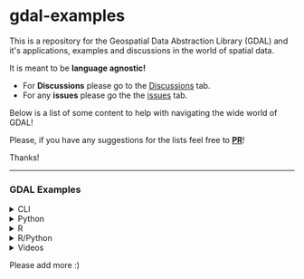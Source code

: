 # gdal-examples
This is a repository for the Geospatial Data Abstraction Library (GDAL) and it's applications, examples and discussions in the world of spatial data.

It is meant to be **language agnostic!**  

* For **Discussions** please go to the [Discussions](https://github.com/gdal4al/gdal-examples/discussions) tab.
* For any **issues** please go the the [issues](https://github.com/gdal4al/gdal-examples/issues) tab. 

Below is a list of some content to help with navigating the wide world of GDAL! 

Please, if you have any suggestions for the lists feel free to [**PR**](https://github.com/gdal4al/gdal-examples/pulls)! 

Thanks!

---
### GDAL Examples 

<details>
<summary>CLI</summary>    

- [Mastering GDAL Tools (Full Course Material)](https://courses.spatialthoughts.com/gdal-tools.html)
- [GeoTiff compression for dummies](http://blog.cleverelephant.ca/2015/02/geotiff-compression-for-dummies.html)

</details>

<details>
<summary>Python</summary> 
-  

</details>

<details>
<summary>R</summary> 

- 

</details>

<details>
<summary>R/Python</summary> 

- [Crash Course osgeo.gdal for R](https://gist.github.com/mdsumner/0da55c5caec4a196f588cd5a4016e7ef)

</details>

<details>
<summary>Videos</summary> 

- [IT&I Rants and Raves: Meeting Data Where It Lives - Mike Johnson, Lynker](https://www.youtube.com/watch?v=auK_gPR-e7M&t=4s)

</details>

Please add more :)
